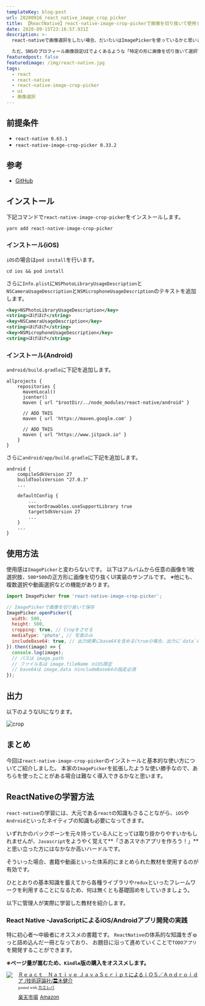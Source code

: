 ```yaml
---
templateKey: blog-post
url: 20200916_react_native_image_crop_picker
title: 【ReactNative】react-native-image-crop-pickerで画像を切り抜いて使用する
date: 2020-09-15T23:16:57.931Z
description: >-
  react-nativeで画像選択をしたい場合、だいたいはImagePickerを使っているかと思います。

  ただ、SNSのプロフィール画像設定UIでよくあるような「特定の形に画像を切り抜いて選択する」場合は、react-native-image-crop-pickerを使うのがおすすめです。
featuredpost: false
featuredimage: /img/react-native.jpg
tags:
  - react
  - react-native
  - react-native-image-crop-picker
  - ui
  - 画像選択
---
```

## 前提条件
- `react-native 0.63.1`
- `react-native-image-crop-picker 0.33.2`

## 参考
- [GitHub](https://github.com/ivpusic/react-native-image-crop-picker)

## インストール
下記コマンドで`react-native-image-crop-picker`をインストールします。

```shell
yarn add react-native-image-crop-picker
```

### インストール(iOS)

`iOS`の場合は`pod install`を行います。

```shell
cd ios && pod install
```

さらに`Info.plist`に`NSPhotoLibraryUsageDescription`と`NSCameraUsageDescription`と`NSMicrophoneUsageDescription`のテキストを追加します。

```xml
<key>NSPhotoLibraryUsageDescription</key>
<string>ほげほげ</string>
<key>NSCameraUsageDescription</key>
<string>ほげほげ</string>
<key>NSMicrophoneUsageDescription</key>
<string>ほげほげ</string>
```

### インストール(Android)
`android/build.gradle`に下記を追加します。

```
allprojects {
    repositories {
      mavenLocal()
      jcenter()
      maven { url "$rootDir/../node_modules/react-native/android" }

      // ADD THIS
      maven { url 'https://maven.google.com' }

      // ADD THIS
      maven { url "https://www.jitpack.io" }
    }
}
```

さらに`android/app/build.gradle`に下記を追加します。

```
android {
    compileSdkVersion 27
    buildToolsVersion "27.0.3"
    ...

    defaultConfig {
        ...
        vectorDrawables.useSupportLibrary true
        targetSdkVersion 27
        ...
    }
    ...
}
```

## 使用方法
使用感は`ImagePicker`と変わらないです。
以下はアルバムから任意の画像を1枚選択肢、`500*500`の正方形に画像を切り抜くUI実装のサンプルです。
※他にも、複数選択や動画選択などの機能があります。

```javascript
import ImagePicker from 'react-native-image-crop-picker';

// ImagePickerで画像を切り抜いて保存
ImagePicker.openPicker({
  width: 500,
  height: 500,
  cropping: true, // Cropをさせる
  mediaType: 'photo', // 写真のみ
  includeBase64: true, // 出力結果にbase64を含める(trueの場合、出力に`data`のプロパティが含まれる)
}).then((image) => {
  console.log(image);
  // パスは image.path
  // ファイル名は image.fileName ※iOS限定
  // base64は image.data ※includeBase64の指定必須
});
```

## 出力
以下のようなUIになります。

![crop](/img/crop.png "crop")

## まとめ
今回は`react-native-image-crop-picker`のインストールと基本的な使い方についてご紹介しました。
本家の`ImagePicker`を拡張したような使い勝手なので、あちらを使ったことがある場合は難なく導入できるかなと思います。

## ReactNativeの学習方法
`react-native`の学習には、大元である`react`の知識もさることながら、`iOS`や`Android`といったネイティブの知識も必要になってきます。

いずれかのバックボーンを元々持っている人にとっては取り掛かりやすいかもしれませんが、`Javascript`をようやく覚えて**「さあスマホアプリを作ろう！」**と思い立った方にはなかなか高いハードルです。

そういった場合、書籍や動画といった体系的にまとめられた教材を使用するのが有効です。

ひととおりの基本知識を蓄えてから各種ライブラリや`redux`といったフレームワークを利用することになるため、何は無くとも基礎固めをしていきましょう。

以下に管理人が実際に学習した教材を紹介します。

### React Native -JavaScriptによるiOS/Androidアプリ開発の実践

特に初心者〜中級者にオススメの書籍です。
`ReactNative`の体系的な知識をぎゅっと詰め込んだ一冊となっており、
お題目に沿って進めていくことで`TODOアプリ`を開発することができます。

**※ページ量が嵩むため、`Kindle`版の購入をオススメします。**

<div class="kaerebalink-box" style="text-align:left;padding-bottom:20px;font-size:small;zoom: 1;overflow: hidden;"><div class="kaerebalink-image" style="float:left;margin:0 15px 10px 0;"><a href="https://hb.afl.rakuten.co.jp/hgc/g0000017.scg7kd52.g0000017.scg7l6f0/kaereba_main_202009292257020471?pc=https%3A%2F%2Fproduct.rakuten.co.jp%2Fproduct%2F-%2F42b4a32dd1c21ede6c168baa30b83770%2F&m=http%3A%2F%2Fm.product.rakuten.co.jp%2Fproduct%2F42b4a32dd1c21ede6c168baa30b83770%2F" target="_blank" ><img src="https://thumbnail.image.rakuten.co.jp/ran/img/2001/0009/784/297/113/919/20010009784297113919_1.jpg" style="border: none;" /></a></div><div class="kaerebalink-info" style="line-height:120%;zoom: 1;overflow: hidden;"><div class="kaerebalink-name" style="margin-bottom:10px;line-height:120%"><a href="https://hb.afl.rakuten.co.jp/hgc/g0000017.scg7kd52.g0000017.scg7l6f0/kaereba_main_202009292257020471?pc=https%3A%2F%2Fproduct.rakuten.co.jp%2Fproduct%2F-%2F42b4a32dd1c21ede6c168baa30b83770%2F&m=http%3A%2F%2Fm.product.rakuten.co.jp%2Fproduct%2F42b4a32dd1c21ede6c168baa30b83770%2F" target="_blank" >Ｒｅａｃｔ　Ｎａｔｉｖｅ ＪａｖａＳｃｒｉｐｔによるｉＯＳ／Ａｎｄｒｏｉｄア  /技術評論社/〓木健介</a><div class="kaerebalink-powered-date" style="font-size:8pt;margin-top:5px;font-family:verdana;line-height:120%">posted with <a href="https://kaereba.com" rel="nofollow" target="_blank">カエレバ</a></div></div><div class="kaerebalink-detail" style="margin-bottom:5px;"></div><div class="kaerebalink-link1" style="margin-top:10px;"><div class="shoplinkrakuten" style="display:inline;margin-right:5px"><a href="https://hb.afl.rakuten.co.jp/hgc/g0000017.scg7kd52.g0000017.scg7l6f0/kaereba_main_202009292257020471?pc=https%3A%2F%2Fproduct.rakuten.co.jp%2Fproduct%2F-%2F42b4a32dd1c21ede6c168baa30b83770%2F&m=http%3A%2F%2Fm.product.rakuten.co.jp%2Fproduct%2F42b4a32dd1c21ede6c168baa30b83770%2F" target="_blank" >楽天市場</a></div><div class="shoplinkamazon" style="display:inline;margin-right:5px"><a href="https://www.amazon.co.jp/gp/search?keywords=React%20Native&__mk_ja_JP=%E3%82%AB%E3%82%BF%E3%82%AB%E3%83%8A&tag=stym112204-22" target="_blank" >Amazon</a></div></div></div><div class="booklink-footer" style="clear: left"></div></div>
